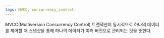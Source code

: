 ```yaml
---
tags: MVCC, concurrency_control
---
```

MVCC(Multiversion Concurrency Control) 트랜잭션이 동시적으로 하나의 데이터를 제어할 때 스냅샷을 통해 하나의 데이터가 여러 버전으로 관리되는 것을 뜻한다.
